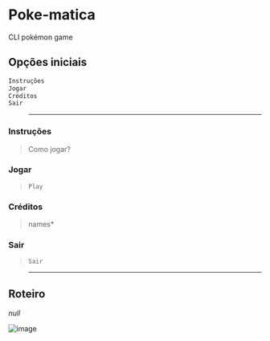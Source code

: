 # Poke-matica

CLI pokémon game

## Opções iniciais

```sh
Instruções
Jogar
Créditos
Sair
```
> ---
### Instruções
> Como jogar?

### Jogar
> `Play`

### Créditos
> names*

### Sair
> `Sair`

> ---

## Roteiro

_null_

![image](https://user-images.githubusercontent.com/80490049/163602097-8d06b4a3-b298-4e6c-991a-0a6a8d975da4.png)
